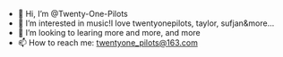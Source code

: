 - 👋 Hi, I’m @Twenty-One-Pilots
- 👀 I’m interested in music!I love twentyonepilots, taylor, sufjan&more...
- 💞️ I’m looking to learing more and more, and more
- 📫 How to reach me: twentyone_pilots@163.com
